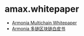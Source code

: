 # amax.whitepaper


* [Armonia Multichain Whitepaper](amax.whitepaper-en.md) 
* [Armonia 多链区块链白皮书](amax.whitepaper-cn.md)
